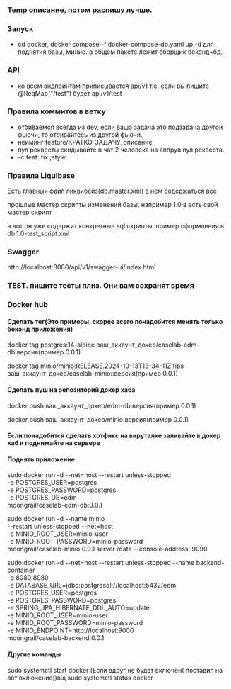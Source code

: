 ### Temp описание, потом распишу лучше.

### Запуск
- cd docker, docker compose -f docker-compose-db.yaml up -d для поднятия базы, минио. в общем пакете лежит сборщик бекэнд+бд.

### API
- ко всем эндпоинтам приписывается api/v1
  т.е. если вы пишите @ReqMap("/test") будет api/v1/test

### Правила коммитов в ветку
- отбиваемся всегда из dev, если ваша задача это подзадача другой фьючи, то отбивайтесь из другой фьючи.
- нейминг feature/КРАТКО-ЗАДАЧУ_описание
- пул реквесты скидывайте в чат 2 человека на аппрув пул реквеста.
-  -c feat:,fix:,style:
### Правила Liquibase
Есть главный файл ликвибейз(db.master.xml) в нем содержаться все

прошлые мастер скрипты изменений базы, например 1.0 в есть свой мастер скрипт

а вот он уже содержит конкретные sql скрипты. пример оформления в db.1.0-test_script.xml

### Swagger
http://localhost:8080/api/v1/swagger-ui/index.html

### TEST. пишите тесты плиз. Они вам сохранят время

### Docker hub
#### Сделать тег(Это примеры, скорее всего понадобится менять только бекэнд приложения)
docker tag postgres:14-alpine ваш_аккаунт_докер/caselab-edm-db:версия(пример 0.0.1)

docker tag minio/minio:RELEASE.2024-10-13T13-34-11Z.fips ваш_аккаунт_докер/caselab-minio::версия(пример 0.0.1)
#### Сделать пуш на репозиторий докер хаба
docker push ваш_аккаунт_докер/edm-db:версия(пример 0.0.1)

docker push ваш_аккаунт_докер/minio:версия(пример 0.0.1)
#### Если понадобится сделать хотфикс на вируталке заливайте  в докер хаб и поднимайте на сервере
#### Поднять приложение
sudo docker run -d --net=host --restart unless-stopped \
-e POSTGRES_USER=postgres \
-e POSTGRES_PASSWORD=postgres \
-e POSTGRES_DB=edm \
moongrail/caselab-edm-db:0.0.1

sudo docker run -d --name minio \
--restart unless-stopped --net=host \
-e MINIO_ROOT_USER=minio-user \
-e MINIO_ROOT_PASSWORD=minio-password \
moongrail/caselab-minio:0.0.1 server /data --console-address :9090

sudo docker run -d --net=host --restart unless-stopped --name backend-container \
-p 8080:8080 \
-e DATABASE_URL=jdbc:postgresql://localhost:5432/edm \
-e POSTGRES_USER=postgres \
-e POSTGRES_PASSWORD=postgres \
-e SPRING_JPA_HIBERNATE_DDL_AUTO=update \
-e MINIO_ROOT_USER=minio-user \
-e MINIO_ROOT_PASSWORD=minio-password \
-e MINIO_ENDPOINT=http://localhost:9000 \
moongrail/caselab-backend:0.0.1

#### Другие команды
sudo systemctl start docker (Если вдруг не будет включён( поставил на авт включение))вщ
sudo systemctl status docker